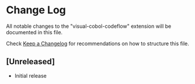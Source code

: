 # Change Log

All notable changes to the "visual-cobol-codeflow" extension will be documented in this file.

Check [Keep a Changelog](http://keepachangelog.com/) for recommendations on how to structure this file.

## [Unreleased]

- Initial release